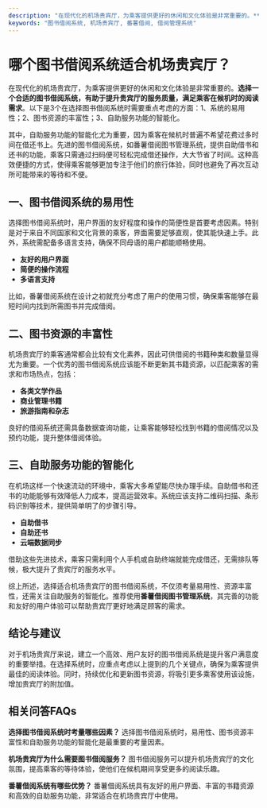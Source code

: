 ```yaml
---
description: "在现代化的机场贵宾厅，为乘客提供更好的休闲和文化体验是非常重要的。**选择一个合适的图书借阅系统，有助于提升贵宾厅的服务质量，满足乘客在候机时的阅读需求**。以下是3个在选择图书借阅系统时需要重点考虑的方面：1、系统的易用性；2、图书资源的丰富性；3、自助服务功能的智能化。"
keywords: "图书借阅系统, 机场贵宾厅, 番薯借阅, 借阅管理系统"
---
```

# 哪个图书借阅系统适合机场贵宾厅？

在现代化的机场贵宾厅，为乘客提供更好的休闲和文化体验是非常重要的。**选择一个合适的图书借阅系统，有助于提升贵宾厅的服务质量，满足乘客在候机时的阅读需求**。以下是3个在选择图书借阅系统时需要重点考虑的方面：1、系统的易用性；2、图书资源的丰富性；3、自助服务功能的智能化。

其中，自助服务功能的智能化尤为重要，因为乘客在候机时普遍不希望花费过多时间在借还书上。先进的图书借阅系统，如番薯借阅图书管理系统，提供自助借书和还书的功能，乘客只需通过扫码便可轻松完成借还操作，大大节省了时间。这种高效便捷的方式，使得乘客能够更加专注于他们的旅行体验，同时也避免了再次互动所可能带来的等待和不便。

## **一、图书借阅系统的易用性**

选择图书借阅系统时，用户界面的友好程度和操作的简便性是首要考虑因素。特别是对于来自不同国家和文化背景的乘客，界面需要足够直观，使其能快速上手。此外，系统需配备多语言支持，确保不同母语的用户都能顺畅使用。

- **友好的用户界面**
- **简便的操作流程**
- **多语言支持**

比如，番薯借阅系统在设计之初就充分考虑了用户的使用习惯，确保乘客能够在最短时间内找到所需图书并完成借阅。

## **二、图书资源的丰富性**

机场贵宾厅的乘客通常都会比较有文化素养，因此可供借阅的书籍种类和数量显得尤为重要。一个优秀的图书借阅系统应该能不断更新其书籍资源，以匹配乘客的需求和市场热点，包括：

- **各类文学作品**
- **商业管理书籍**
- **旅游指南和杂志**

良好的借阅系统还需具备数据查询功能，让乘客能够轻松找到书籍的借阅情况以及预约功能，提升整体借阅体验。

## **三、自助服务功能的智能化**

在机场这样一个快速流动的环境中，乘客大多希望能尽快办理手续。自助借书和还书的功能能够有效降低人力成本，提高运营效率。系统应该支持二维码扫描、条形码识别等技术，提供简单明了的步骤引导。

- **自助借书**
- **自助还书**
- **云端数据同步**

借助这些先进技术，乘客只需利用个人手机或自助终端就能完成借还，无需排队等候，极大提升了贵宾厅的服务水平。

综上所述，选择适合机场贵宾厅的图书借阅系统，不仅须考量易用性、资源丰富性，还需关注自助服务的智能化。推荐使用**番薯借阅图书管理系统**，其完善的功能和友好的用户体验可以帮助贵宾厅更好地满足顾客的需求。

## 结论与建议

对于机场贵宾厅来说，建立一个高效、用户友好的图书借阅系统是提升客户满意度的重要举措。在选择系统时，应重点考虑以上提到的几个关键点，确保为乘客提供最佳的阅读体验。同时，持续优化和更新图书资源，将吸引更多乘客使用该设施，增加贵宾厅的附加值。

## 相关问答FAQs

**选择图书借阅系统时考量哪些因素？**
选择图书借阅系统时，易用性、图书资源丰富性和自助服务功能的智能化是最重要的考量因素。

**机场贵宾厅为什么需要图书借阅服务？**
图书借阅服务可以提升机场贵宾厅的文化氛围，提高乘客的等待体验，使他们在候机期间享受更多的阅读乐趣。

**番薯借阅系统有哪些优势？**
番薯借阅系统具有友好的用户界面、丰富的书籍资源和高效的自助服务功能，非常适合在机场贵宾厅中使用。
